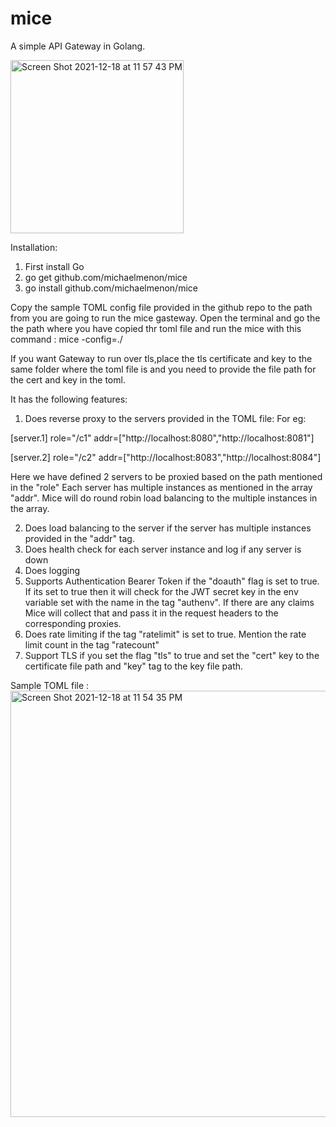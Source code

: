 # mice
A simple API Gateway in Golang.



<img width="277" alt="Screen Shot 2021-12-18 at 11 57 43 PM" src="https://user-images.githubusercontent.com/5271064/146664415-d3de7881-848e-4bcc-84aa-e5810319062f.png">




Installation:
1) First install Go
2) go get github.com/michaelmenon/mice
3) go install github.com/michaelmenon/mice

Copy the sample TOML config file provided in the github repo to the path from you are going to run the mice gasteway. Open the terminal and go the the path where you have copied thr toml file and run the mice with this command : mice -config=./

If you want Gateway to run over tls,place the tls certificate and key to the same folder where the toml file is and you need to provide the file path for the cert and key in the toml.

It has the following features:

1) Does reverse proxy to the servers provided in the TOML file:
  For eg: 
  
  [server.1]
  role="/c1"
  addr=["http://localhost:8080","http://localhost:8081"]
  
  [server.2]
  role="/c2"
  addr=["http://localhost:8083","http://localhost:8084"]
  
  Here we have defined 2 servers to be proxied based on the path mentioned in the "role"
  Each server has multiple  instances as mentioned in the array "addr". Mice will do round robin load balancing to the multiple instances in the array.
  
2) Does load balancing to the server if the server has multiple instances provided in the "addr" tag.
3) Does health check for each server instance and log if any server is down
4) Does logging 
5) Supports Authentication Bearer Token if the "doauth" flag is set to true. If its set to true then it will check for the JWT secret key in the env variable set with the name in the tag "authenv". If there are any claims Mice will collect that and pass it in the request headers to the corresponding proxies.
6) Does rate limiting if the tag "ratelimit" is set to true. Mention the rate limit count in the tag "ratecount"
7) Support TLS if you set the flag "tls" to true and set the "cert" key to the certificate file path and "key" tag to the key file path.


Sample TOML file : 
<img width="682" alt="Screen Shot 2021-12-18 at 11 54 35 PM" src="https://user-images.githubusercontent.com/5271064/146664378-2c70fd31-f552-4da0-a4e2-55b46caa588b.png">



